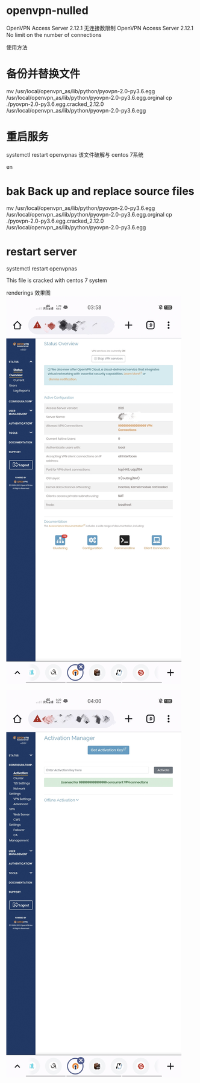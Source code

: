 # openvpn-nulled
OpenVPN Access Server 2.12.1 无连接数限制
OpenVPN Access Server 2.12.1 No limit on the number of connections

使用方法
# 备份并替换文件
mv /usr/local/openvpn_as/lib/python/pyovpn-2.0-py3.6.egg /usr/local/openvpn_as/lib/python/pyovpn-2.0-py3.6.egg.orginal
cp ./pyovpn-2.0-py3.6.egg.cracked_2.12.0 /usr/local/openvpn_as/lib/python/pyovpn-2.0-py3.6.egg

# 重启服务
systemctl restart openvpnas
该文件破解与 centos 7系统

en
# bak Back up and replace source files
mv /usr/local/openvpn_as/lib/python/pyovpn-2.0-py3.6.egg /usr/local/openvpn_as/lib/python/pyovpn-2.0-py3.6.egg.orginal
cp ./pyovpn-2.0-py3.6.egg.cracked_2.12.0 /usr/local/openvpn_as/lib/python/pyovpn-2.0-py3.6.egg

# restart server
systemctl restart openvpnas

This file is cracked with centos 7 system

renderings 效果图
![Image](https://github.com/linke131/openvpn-nulled/blob/main/IMG_20231004_035921.jpg)

![Image](https://github.com/linke131/openvpn-nulled/blob/main/IMG_20231004_040157.jpg)
